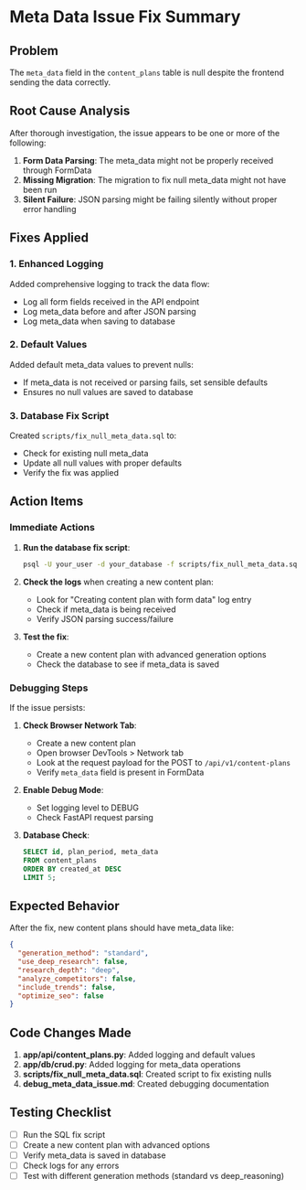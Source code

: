 # Meta Data Issue Fix Summary

## Problem
The `meta_data` field in the `content_plans` table is null despite the frontend sending the data correctly.

## Root Cause Analysis
After thorough investigation, the issue appears to be one or more of the following:

1. **Form Data Parsing**: The meta_data might not be properly received through FormData
2. **Missing Migration**: The migration to fix null meta_data might not have been run
3. **Silent Failure**: JSON parsing might be failing silently without proper error handling

## Fixes Applied

### 1. Enhanced Logging
Added comprehensive logging to track the data flow:
- Log all form fields received in the API endpoint
- Log meta_data before and after JSON parsing
- Log meta_data when saving to database

### 2. Default Values
Added default meta_data values to prevent nulls:
- If meta_data is not received or parsing fails, set sensible defaults
- Ensures no null values are saved to database

### 3. Database Fix Script
Created `scripts/fix_null_meta_data.sql` to:
- Check for existing null meta_data
- Update all null values with proper defaults
- Verify the fix was applied

## Action Items

### Immediate Actions
1. **Run the database fix script**:
   ```bash
   psql -U your_user -d your_database -f scripts/fix_null_meta_data.sql
   ```

2. **Check the logs** when creating a new content plan:
   - Look for "Creating content plan with form data" log entry
   - Check if meta_data is being received
   - Verify JSON parsing success/failure

3. **Test the fix**:
   - Create a new content plan with advanced generation options
   - Check the database to see if meta_data is saved

### Debugging Steps
If the issue persists:

1. **Check Browser Network Tab**:
   - Create a new content plan
   - Open browser DevTools > Network tab
   - Look at the request payload for the POST to `/api/v1/content-plans`
   - Verify `meta_data` field is present in FormData

2. **Enable Debug Mode**:
   - Set logging level to DEBUG
   - Check FastAPI request parsing

3. **Database Check**:
   ```sql
   SELECT id, plan_period, meta_data 
   FROM content_plans 
   ORDER BY created_at DESC 
   LIMIT 5;
   ```

## Expected Behavior
After the fix, new content plans should have meta_data like:
```json
{
  "generation_method": "standard",
  "use_deep_research": false,
  "research_depth": "deep",
  "analyze_competitors": false,
  "include_trends": false,
  "optimize_seo": false
}
```

## Code Changes Made
1. **app/api/content_plans.py**: Added logging and default values
2. **app/db/crud.py**: Added logging for meta_data operations
3. **scripts/fix_null_meta_data.sql**: Created script to fix existing nulls
4. **debug_meta_data_issue.md**: Created debugging documentation

## Testing Checklist
- [ ] Run the SQL fix script
- [ ] Create a new content plan with advanced options
- [ ] Verify meta_data is saved in database
- [ ] Check logs for any errors
- [ ] Test with different generation methods (standard vs deep_reasoning)